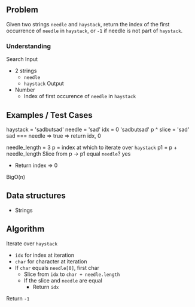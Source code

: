 ## Problem

Given two strings `needle` and `haystack`, return the index of the first occurrence of `needle` in `haystack`, or `-1` if needle is not part of `haystack`.

### Understanding

Search
Input
- 2 strings
  - `needle`
  - `haystack`
Output
- Number
  - Index of first occurence of `needle` in `haystack`

## Examples / Test Cases

haystack = 'sadbutsad'
needle = 'sad'
idx = 0
'sadbutsad'
 p
    ^
  slice = 'sad'
  sad === needle => true => return idx, 0

needle_length = 3
p = index at which to iterate over `haystack`
p1 = p + needle_length
Slice from p -> p1 equal `needle`? yes
- Return index => 0

BigO(n)

## Data structures

- Strings

## Algorithm

Iterate over `haystack`
- `idx` for index at iteration
- `char` for character at iteration
- If `char` equals `needle[0]`, first char
  - Slice from `idx` to `char + needle.length`
  - If the slice and `needle` are equal
    - Return `idx`

Return `-1`